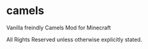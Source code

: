 # camels
Vanilla freindly Camels Mod for Minecraft


All Rights Reserved unless otherwise explicitly stated.
